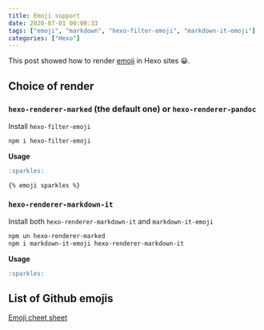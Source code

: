 ```yaml
---
title: Emoji support
date: 2020-07-01 00:00:33
tags: ["emoji", "markdown", "hexo-filter-emoji", "markdown-it-emoji"]
categories: ["Hexo"]
---
```


This post showed how to render [emoji](https://github.com/ikatyang/emoji-cheat-sheet) in Hexo sites 😀.

<!-- more -->

## Choice of render

### `hexo-renderer-marked` (the default one) or `hexo-renderer-pandoc`

Install `hexo-filter-emoji` 

```bash
npm i hexo-filter-emoji
```

**Usage**

```markdown
:sparkles:

{% emoji sparkles %}
```

### `hexo-renderer-markdown-it`

Install both `hexo-renderer-markdown-it` and `markdown-it-emoji`

```bash
npm un hexo-renderer-marked
npm i markdown-it-emoji hexo-renderer-markdown-it
```

**Usage**

```markdown
:sparkles:
```

## List of Github emojis

[Emoji cheet sheet](https://zanjs.com/emoji/public/)